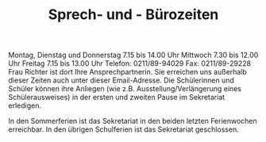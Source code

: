 ﻿---
layout: schule
title:  "Sprech- und - Bürozeiten"
published: true
---



Montag, Dienstag und Donnerstag 7.15 bis 14.00 Uhr
Mittwoch 7.30 bis 12.00 Uhr
Freitag 7.15 bis 13.00 Uhr
Telefon: 0211/89-94029
Fax: 0211/89-29228
Frau Richter ist dort Ihre Ansprechpartnerin.
Sie erreichen uns außerhalb dieser Zeiten auch unter dieser Email-Adresse.
Die Schülerinnen und Schüler können ihre Anliegen (wie z.B. Ausstellung/Verlängerung eines Schülerausweises) in der ersten und zweiten Pause im Sekretariat erledigen.

In den Sommerferien ist das Sekretariat in den beiden letzten Ferienwochen erreichbar. 
In den übrigen Schulferien ist das Sekretariat geschlossen.


